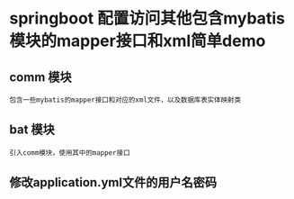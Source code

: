 # springboot 配置访问其他包含mybatis模块的mapper接口和xml简单demo

## comm 模块
```text
包含一些mybatis的mapper接口和对应的xml文件，以及数据库表实体映射类
```

## bat 模块
```text
引入comm模块，使用其中的mapper接口
```

## 修改application.yml文件的用户名密码